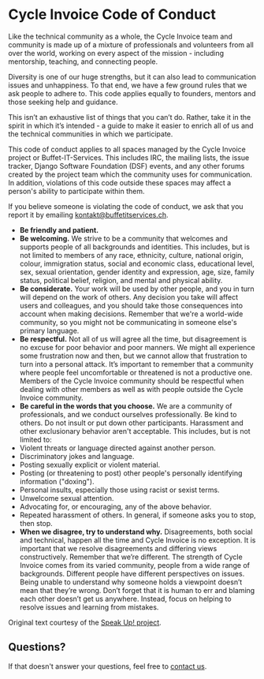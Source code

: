 # Cycle Invoice Code of Conduct

Like the technical community as a whole, the Cycle Invoice team and community is made up of a mixture of professionals
and volunteers from all over the world, working on every aspect of the mission - including mentorship, teaching, and
connecting people.

Diversity is one of our huge strengths, but it can also lead to communication issues and unhappiness. To that end, we
have a few ground rules that we ask people to adhere to. This code applies equally to founders, mentors and those
seeking help and guidance.

This isn’t an exhaustive list of things that you can’t do. Rather, take it in the spirit in which it’s intended - a
guide to make it easier to enrich all of us and the technical communities in which we participate.

This code of conduct applies to all spaces managed by the Cycle Invoice project or Buffet-IT-Services. This includes
IRC, the mailing lists, the issue tracker, Django Software Foundation (DSF) events, and any other forums created by the
project team which the community uses for communication. In addition, violations of this code outside these spaces may
affect a person's ability to participate within them.

If you believe someone is violating the code of conduct, we ask that you report it by
emailing [kontakt@buffetitservices.ch](mailto:kontakt@buffetitservices.ch).

- **Be friendly and patient.**
- **Be welcoming.** We strive to be a community that welcomes and supports people of all backgrounds and identities.
  This includes, but is not limited to members of any race, ethnicity, culture, national origin, colour, immigration
  status, social and economic class, educational level, sex, sexual orientation, gender identity and expression, age,
  size, family status, political belief, religion, and mental and physical ability.
- **Be considerate.** Your work will be used by other people, and you in turn will depend on the work of others. Any
  decision you take will affect users and colleagues, and you should take those consequences into account when making
  decisions. Remember that we're a world-wide community, so you might not be communicating in someone else's primary
  language.
- **Be respectful.** Not all of us will agree all the time, but disagreement is no excuse for poor behavior and poor
  manners. We might all experience some frustration now and then, but we cannot allow that frustration to turn into a
  personal attack. It’s important to remember that a community where people feel uncomfortable or threatened is not a
  productive one. Members of the Cycle Invoice community should be respectful when dealing with other members as well as
  with people outside the Cycle Invoice community.
- **Be careful in the words that you choose.** We are a community of professionals, and we conduct ourselves
  professionally. Be kind to others. Do not insult or put down other participants. Harassment and other exclusionary
  behavior aren't acceptable. This includes, but is not limited to:
- Violent threats or language directed against another person.
- Discriminatory jokes and language.
- Posting sexually explicit or violent material.
- Posting (or threatening to post) other people's personally identifying information ("doxing").
- Personal insults, especially those using racist or sexist terms.
- Unwelcome sexual attention.
- Advocating for, or encouraging, any of the above behavior.
- Repeated harassment of others. In general, if someone asks you to stop, then stop.
- **When we disagree, try to understand why.** Disagreements, both social and technical, happen all the time and Cycle
  Invoice is no exception. It is important that we resolve disagreements and differing views constructively. Remember
  that we’re different. The strength of Cycle Invoice comes from its varied community, people from a wide range of
  backgrounds. Different people have different perspectives on issues. Being unable to understand why someone holds a
  viewpoint doesn’t mean that they’re wrong. Don’t forget that it is human to err and blaming each other doesn’t get us
  anywhere. Instead, focus on helping to resolve issues and learning from mistakes.

Original text courtesy of the [Speak Up! project](http://web.archive.org/web/20141109123859/http://speakup.io/coc.html).

## Questions?

If that doesn't answer your questions, feel free to [contact us](mailto:kontakt@buffetitservices.ch).
